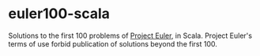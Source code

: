 # euler100-scala
Solutions to the first 100 problems of [Project Euler](https://projecteuler.net), in Scala.
Project Euler's terms of use forbid publication of solutions beyond the first 100.
